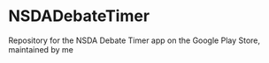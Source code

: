 # NSDADebateTimer
Repository for the NSDA Debate Timer app on the Google Play Store, maintained by me
